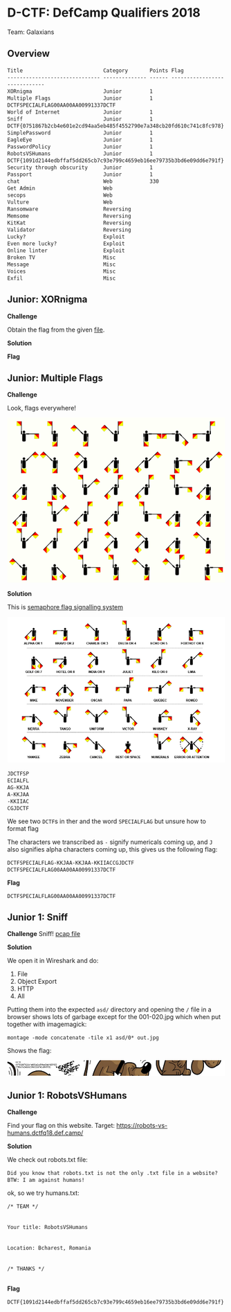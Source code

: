 # D-CTF: DefCamp Qualifiers 2018

Team: Galaxians


## Overview
```
Title                          Category       Points Flag
------------------------------ -------------- ------ -----------------------------
XORnigma                       Junior         1
Multiple Flags                 Junior         1      DCTFSPECIALFLAG00AA00AA00991337DCTF
World of Internet              Junior         1
Sniff                          Junior         1      DCTF{0751867b2cb4e601e2cd94aa5eb485f4552790e7a348cb20fd610c741c8fc978}
SimplePassword                 Junior         1
EagleEye                       Junior         1
PasswordPolicy                 Junior         1
RobotsVSHumans                 Junior         1      DCTF{1091d2144edbffaf5dd265cb7c93e799c4659eb16ee79735b3bd6e09dd6e791f}
Security through obscurity     Junior         1
Passport                       Junior         1
chat                           Web            330
Get Admin                      Web
secops                         Web
Vulture                        Web
Ransomware                     Reversing
Memsome                        Reversing
KitKat                         Reversing
Validator                      Reversing
Lucky?                         Exploit
Even more lucky?               Exploit
Online linter                  Exploit
Broken TV                      Misc
Message                        Misc
Voices                         Misc
Exfil                          Misc
```

## Junior: XORnigma

**Challenge**

Obtain the flag from the given [file](writeupfiles/xornigma.py).

**Solution**

**Flag**

## Junior: Multiple Flags

**Challenge**

Look, flags everywhere!

![](writeupfiles/multiple-flags.png)

**Solution**

This is [semaphore flag signalling system](https://www.anbg.gov.au/flags/semaphore.html)

![](../_resources/sema.jpg)

```
JDCTFSP
ECIALFL
AG-KKJA
A-KKJAA
-KKIIAC
CGJDCTF
```

We see two `DCTF`s in ther and the word `SPECIALFLAG` but unsure how to format flag

The characters we transcribed as `-` signify numericals coming up, and `J` also signifies alpha characters coming up,
this gives us the following flag:

```
DCTFSPECIALFLAG-KKJAA-KKJAA-KKIIACCGJDCTF
DCTFSPECIALFLAG00AA00AA00991337DCTF
```

**Flag**
```
DCTFSPECIALFLAG00AA00AA00991337DCTF
```


## Junior 1: Sniff

**Challenge**
Sniff!
[pcap file](./writeupfiles/Sniff.pcap)

**Solution**

We open it in Wireshark and do:

1. File
2. Object Export
3. HTTP
4. All

Putting them into the expected `asd/` directory and opening the `/` file in a browser shows lots of garbage except for the 001-020.jpg which when put together with imagemagick:

```
montage -mode concatenate -tile x1 asd/0* out.jpg
```

Shows the flag:


![](./writeupfiles/sniff.jpg)


## Junior 1: RobotsVSHumans

**Challenge**

Find your flag on this website.
Target: https://robots-vs-humans.dctfq18.def.camp/

**Solution**

We check out robots.txt file:

```
Did you know that robots.txt is not the only .txt file in a website? BTW: I am against humans!
```


ok, so we try humans.txt:

```
/* TEAM */


Your title: RobotsVSHumans


Location: Bcharest, Romania


/* THANKS */


```

**Flag**
```
DCTF{1091d2144edbffaf5dd265cb7c93e799c4659eb16ee79735b3bd6e09dd6e791f}
```
